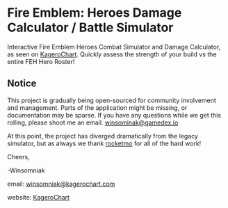 # Fire Emblem: Heroes Damage Calculator / Battle Simulator
Interactive Fire Emblem Heroes Combat Simulator and Damage Calculator, as seen on [KageroChart](https://kagerochart.com/damage-calc). Quickly assess the strength of your build vs the entire FEH Hero Roster!

## Notice
This project is gradually being open-sourced for community involvement and management.
Parts of the application might be missing, or documentation may be sparse. If you have
any questions while we get this rolling, please shoot me an email. [winsominak@gamedex.io](mailto:winsomniak@gamedex.io)

At this point, the project has diverged dramatically from the legacy simulator,
but as always we thank [rocketmo](https://github.io/rocketmo) for all of the hard work!

Cheers,


-Winsomniak

email: [winsomniak@kagerochart.com](mailto:winsomniak@kagerochart.com)

website: [KageroChart](https://kagerochart.com)
